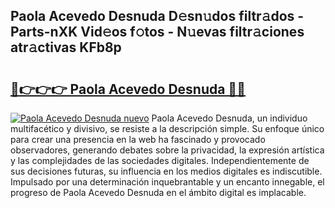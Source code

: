 ## Paola Acevedo Desnuda D𝚎sn𝚞dos filtr𝚊dos - Parts-nXK Vid𝚎os f𝚘tos - N𝚞evas filtr𝚊ciones atr𝚊ctivas KFb8p

# <h2><a href="http://mb2ho0.tromn.icu/?c=Paola+Acevedo+Desnuda">🔗👉👉👉 Paola Acevedo Desnuda 🔗🔗</a></h2>

[![Paola Acevedo Desnuda nuevo](https://i.imgur.com/pEAQMta.gif)](http://mb2ho0.tromn.icu/?c=Paola+Acevedo+Desnuda)
Paola Acevedo Desnuda, un individuo multifacético y divisivo, se resiste a la descripción simple. Su enfoque único para crear una presencia en la web ha fascinado y provocado observadores, generando debates sobre la privacidad, la expresión artística y las complejidades de las sociedades digitales. Independientemente de sus decisiones futuras, su influencia en los medios digitales es indiscutible. Impulsado por una determinación inquebrantable y un encanto innegable, el progreso de Paola Acevedo Desnuda en el ámbito digital es implacable.
